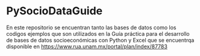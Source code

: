 # PySocioDataGuide
En este repositorio se encuentran tanto las bases de datos como los codigos ejemplos que son utilizados en la Guía práctica para el desarrollo de bases de datos socioeconómicas con Python y Excel que se encuentrqa disponible en 
https://www.rua.unam.mx/portal/plan/index/87783 
